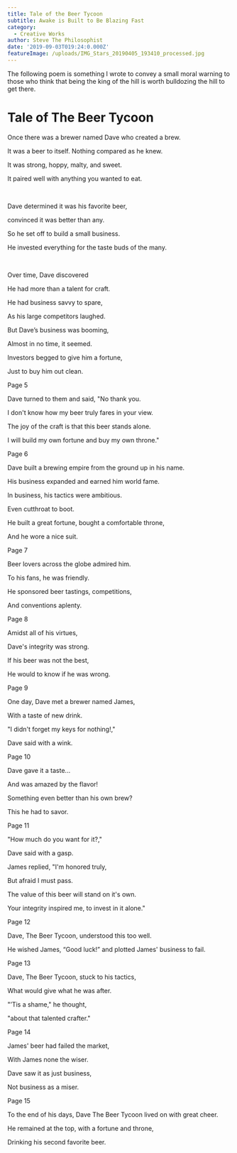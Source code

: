 ```yaml
---
title: Tale of the Beer Tycoon
subtitle: Awake is Built to Be Blazing Fast
category:
  - Creative Works
author: Steve The Philosophist
date: '2019-09-03T019:24:0.000Z'
featureImage: /uploads/IMG_Stars_20190405_193410_processed.jpg
---
```

The following poem is something I wrote to convey a small moral warning to those who think that being the king of the hill is worth bulldozing the hill to get there.

# Tale of The Beer Tycoon

Once there was a brewer named Dave who created a brew.

It was a beer to itself. Nothing compared as he knew.

It was strong, hoppy, malty, and sweet.

It paired well with anything you wanted to eat.

<br>

Dave determined it was his favorite beer, 

convinced it was better than any.

So he set off to build a small business. 

He invested everything for the taste buds of the many.

<br>

Over time, Dave discovered 

He had more than a talent for craft.

He had business savvy to spare,

 As his large competitors laughed.



But Dave’s business was booming,

Almost in no time, it seemed.

Investors begged to give him a fortune, 

Just to buy him out clean.

 

Page 5

Dave turned to them and said, "No thank you.

I don't know how my beer truly fares in your view.

The joy of the craft is that this beer stands alone.

I will build my own fortune and buy my own throne."

 

Page 6

Dave built a brewing empire from the ground up in his name.

His business expanded and earned him world fame.

 

In business, his tactics were ambitious. 

Even cutthroat to boot.

He built a great fortune, bought a comfortable throne, 

And he wore a nice suit.

 

Page 7

Beer lovers across the globe admired him. 

To his fans, he was friendly.

He sponsored beer tastings, competitions,

And conventions aplenty.

 

Page 8

Amidst all of his virtues, 

Dave's integrity was strong.

If his beer was not the best, 

He would to know if he was wrong.

 

Page 9

One day, Dave met a brewer named James, 

With a taste of new drink.

"I didn't forget my keys for nothing!," 

Dave said with a wink.

 

Page 10

Dave gave it a taste... 

And was amazed by the flavor!

Something even better than his own brew? 

This he had to savor.

 

Page 11

"How much do you want for it?," 

Dave said with a gasp.

James replied, "I'm honored truly, 

But afraid I must pass.

 

The value of this beer will stand on it's own.

Your integrity inspired me, to invest in it alone."

 

Page 12

Dave, The Beer Tycoon, understood this too well.

He wished James, “Good luck!” and plotted James' business to fail.

 

Page 13

Dave, The Beer Tycoon, stuck to his tactics,

What would give what he was after.

"’Tis a shame," he thought, 

"about that talented crafter."

 

Page 14

James' beer had failed the market, 

With James none the wiser.

Dave saw it as just business, 

Not business as a miser.

 

Page 15

To the end of his days, Dave The Beer Tycoon lived on with great cheer.

He remained at the top, with a fortune and throne, 

Drinking his second favorite beer.
